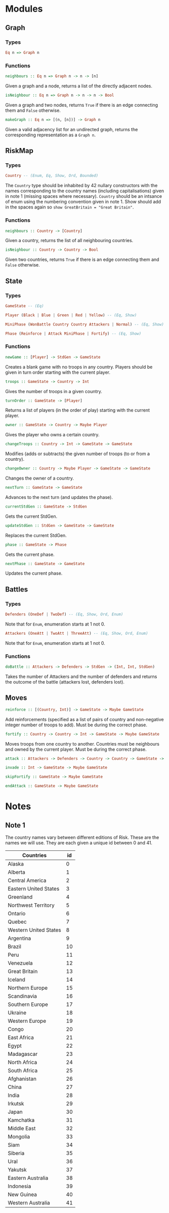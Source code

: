 
# Modules
## Graph
### Types
```hs
Eq n => Graph n
```

### Functions
```hs
neighbours :: Eq n => Graph n -> n -> [n]
```  
Given a graph and a node, returns a list of the directly adjacent nodes.
```hs
isNeighbour :: Eq n => Graph n -> n -> n -> Bool
```  
Given a graph and two nodes, returns `True` if there is an edge connecting them and `False` otherwise.
```hs
makeGraph :: Eq n => [(n, [n])] -> Graph n
```
Given a valid adjacency list for an undirected graph, returns the corresponding representation as a `Graph n`.

## RiskMap

### Types
```hs
Country -- (Enum, Eq, Show, Ord, Bounded)
```
The `Country` type should be inhabited by 42 nullary constructors with the names corresponding to the country names (including capitalisations) given in note 1 (missing spaces where necessary). `Country` should be an intsance of enum using the numbering convention given in note 1. Show should add in the spaces again so `show GreatBritain = "Great Britain"`.

### Functions
```hs
neighbours :: Country -> [Country]
``` 
Given a country, returns the list of all neighbouring countries.
```hs
isNeighbour :: Country -> Country -> Bool
```
Given two countries, returns `True` if there is an edge connecting them and `False` otherwise.

## State 
### Types
```hs
GameState -- (Eq)
```

```hs
Player (Black | Blue | Green | Red | Yellow) -- (Eq, Show) 
```

```hs
MiniPhase (WonBattle Country Country Attackers | Normal) -- (Eq, Show)
```

```hs 
Phase (Reinforce | Attack MiniPhase | Fortify) -- (Eq, Show)
```

### Functions
```hs
newGame :: [Player] -> StdGen -> GameState
```
Creates a blank game with no troops in any country. Players should be given in turn order starting with the current player.

```hs
troops :: GameState -> Country -> Int
```
Gives the number of troops in a given country.

```hs
turnOrder :: GameState -> [Player]
```
Returns a list of players (in the order of play) starting with the current player.

```hs
owner :: GameState -> Country -> Maybe Player
```
Gives the player who owns a certain country.

```hs
changeTroops :: Country -> Int -> GameState -> GameState
```
Modifies (adds or subtracts) the given number of troops (to or from a country).

```hs
changeOwner :: Country -> Maybe Player -> GameState -> GameState
```
Changes the owner of a country.

```hs
nextTurn :: GameState -> GameState
```
Advances to the next turn (and updates the phase).

```hs
currentStdGen :: GameState -> StdGen
```
Gets the current StdGen.

```hs
updateStdGen :: StdGen -> GameState -> GameState
```
Replaces the current StdGen.

```hs
phase :: GameState -> Phase
```
Gets the current phase.

```hs
nextPhase :: GameState -> GameState
```
Updates the current phase.

## Battles
### Types
```hs
Defenders (OneDef | TwoDef) -- (Eq, Show, Ord, Enum)
```
Note that for `Enum`, enumeration starts at 1 not 0.

```hs
Attackers (OneAtt | TwoAtt | ThreeAtt) -- (Eq, Show, Ord, Enum)
```
Note that for `Enum`, enumeration starts at 1 not 0.

### Functions
```hs
doBattle :: Attackers -> Defenders -> StdGen -> (Int, Int, StdGen)
```
Takes the number of Attackers and the number of defenders and returns the outcome of the battle (attackers lost, defenders lost).

## Moves

```hs
reinforce :: [(Country, Int)] -> GameState -> Maybe GameState
```
Add reinforcements (specified as a list of pairs of country and non-negative integer number of troops to add). Must be during the correct phase.

```hs
fortify :: Country -> Country -> Int -> GameState -> Maybe GameState
```
Moves troops from one country to another. Countries must be neighbours and owned by the current player. Must be during the correct phase.


```hs
attack :: Attackers -> Defenders -> Country -> Country -> GameState -> Maybe GameState
```

```hs
invade :: Int -> GameState -> Maybe GameState
```

```hs
skipFortify :: GameState -> Maybe GameState
```

```hs
endAttack :: GameState -> Maybe GameState
```

# Notes 

## Note 1

The country names vary between different editions of Risk. These are the names we will use. They are each given a unique id between 0 and 41.

| Countries                | id |
|--------------------------|----|
| Alaska                   | 0  |
| Alberta                  | 1  |
| Central America          | 2  |
| Eastern United States    | 3  |
| Greenland                | 4  |
| Northwest Territory      | 5  |
| Ontario                  | 6  |
| Quebec                   | 7  |
| Western United States    | 8  |
| Argentina                | 9  |
| Brazil                   | 10 |
| Peru                     | 11 |
| Venezuela                | 12 |
| Great Britain            | 13 |
| Iceland                  | 14 |
| Northern Europe          | 15 |
| Scandinavia              | 16 |
| Southern Europe          | 17 |
| Ukraine                  | 18 |
| Western Europe           | 19 |
| Congo                    | 20 |
| East Africa              | 21 |
| Egypt                    | 22 |
| Madagascar               | 23 |
| North Africa             | 24 |
| South Africa             | 25 | 
| Afghanistan              | 26 |
| China                    | 27 |
| India                    | 28 |
| Irkutsk                  | 29 |
| Japan                    | 30 |
| Kamchatka                | 31 |
| Middle East              | 32 |
| Mongolia                 | 33 |
| Siam                     | 34 |
| Siberia                  | 35 |
| Ural                     | 36 |
| Yakutsk                  | 37 |
| Eastern Australia        | 38 |
| Indonesia                | 39 |
| New Guinea               | 40 |
| Western Australia        | 41 |
